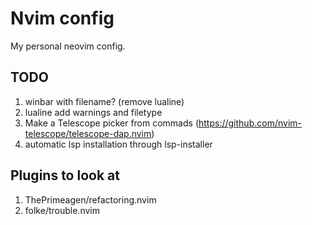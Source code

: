 # Nvim config

My personal neovim config.

## TODO

1. winbar with filename? (remove lualine)
2. lualine add warnings and filetype
3. Make a Telescope picker from commads (https://github.com/nvim-telescope/telescope-dap.nvim)
4. automatic lsp installation through lsp-installer

## Plugins to look at

1. ThePrimeagen/refactoring.nvim
2. folke/trouble.nvim
